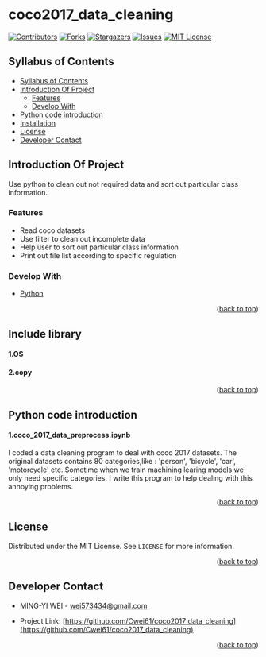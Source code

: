 # coco2017_data_cleaning


<div id="top"></div>


[![Contributors][contributors-shield]][contributors-url]
[![Forks][forks-shield]][forks-url]
[![Stargazers][stars-shield]][stars-url]
[![Issues][issues-shield]][issues-url]
[![MIT License][license-shield]][license-url]

</div>


## Syllabus of Contents

- [Syllabus of Contents](#syllabus-of-contents)
- [Introduction Of Project](#introduction-of-project)
  - [Features](#features)
  - [Develop With](#develop-with)
- [Python code introduction](#python-code-introduction)
- [Installation](#installation)
- [License](#license)
- [Developer Contact](#developer-contact)


## Introduction Of Project

Use python to clean out not required data and sort out particular class information.

### Features

- Read coco datasets
- Use filter to clean out incomplete data
- Help user to sort out particular class information
- Print out file list according to specific regulation 


### Develop With

* [Python](https://www.python.org/)

<p align="right">(<a href="#top">back to top</a>)</p>


## Include library

#### 1.OS

#### 2.copy

<p align="right">(<a href="#top">back to top</a>)</p>


## Python code introduction
#### 1.coco_2017_data_preprocess.ipynb
I coded a data cleaning program to deal with coco 2017 datasets.
The original datasets contains 80 categories,like : 'person', 'bicycle', 'car', 'motorcycle' etc.
Sometime when we train machining learing models we only need specific categories.
I write this program to help dealing with this annoying problems.

<p align="right">(<a href="#top">back to top</a>)</p>

## License

Distributed under the MIT License. See `LICENSE` for more information.

<p align="right">(<a href="#top">back to top</a>)</p>


## Developer Contact

- MING-YI WEI - wei573434@gmail.com

- Project Link: [https://github.com/Cwei61/coco2017_data_cleaning](https://github.com/Cwei61/coco2017_data_cleaning)

<p align="right">(<a href="#top">back to top</a>)</p>


<!-- MARKDOWN LINKS & IMAGES -->
<!-- https://www.markdownguide.org/basic-syntax/#reference-style-links -->
[contributors-shield]: https://img.shields.io/github/contributors/Cwei61/coco2017_data_cleaning.svg?style=for-the-badge
[contributors-url]: https://github.com/Cwei61/coco2017_data_cleaning/graphs/contributors
[forks-shield]: https://img.shields.io/github/forks/Cwei61/coco2017_data_cleaning.svg?style=for-the-badge
[forks-url]: https://github.com/Cwei61/coco2017_data_cleaning/network/members
[stars-shield]: https://img.shields.io/github/stars/Cwei61/coco2017_data_cleaning.svg?style=for-the-badge
[stars-url]: https://github.com/Cwei61/coco2017_data_cleaning/stargazers
[issues-shield]: https://img.shields.io/github/issues/Cwei61/coco2017_data_cleaning.svg?style=for-the-badge
[issues-url]: https://github.com/Cwei61/coco2017_data_cleaning/issues
[license-shield]: https://img.shields.io/github/license/Cwei61/coco2017_data_cleaning.svg?style=for-the-badge
[license-url]: https://github.com/Cwei61/coco2017_data_cleaning/blob/master/LICENSE
